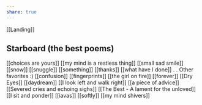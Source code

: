 ```yaml
---
share: true
---
```

[[Landing]] 
## Starboard (the best poems)
[[choices are yours]] 
[[my mind is a restless thing]]
[[small sad smile]]
[[snow]]
[[snuggle]]
[[something]]
[[thanks]]
[[what have I done]]
.
.
Other favorites :)
[[confusion]]
[[fingerprints]]
[[the girl on fire]]
[[forever]]
[[Dry Eyes]] 
[[daydream]]
[[I look left and walk right]]
[[a piece of advice]]
[[Severed cries and echoing sighs]]
[[The Best - A lament for the unloved]]
[[I sit and ponder]]
[[iavas]]
[[softly]] 
[[my mind shivers]]